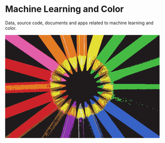 
# Machine Learning and Color

Data, source code, documents and apps related to machine learning and color.

<img src="images/mlcolor-pencils_01.png" width=500px>

